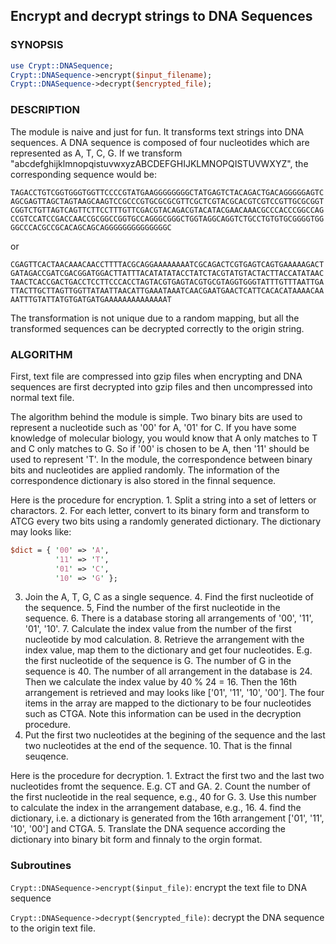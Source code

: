 ## Encrypt and decrypt strings to DNA Sequences

### SYNOPSIS

```perl
use Crypt::DNASequence;
Crypt::DNASequence->encrypt($input_filename);
Crypt::DNASequence->decrypt($encrypted_file);
```

### DESCRIPTION

The module is naive and just for fun. It transforms text strings into DNA sequences. A DNA sequence
is composed of four nucleotides which are represented as A, T, C, G. If we transform 
"abcdefghijklmnopqistuvwxyzABCDEFGHIJKLMNOPQISTUVWXYZ", the corresponding sequence would be:

    TAGACCTGTCGGTGGGTGGTTCCCCGTATGAAGGGGGGGGCTATGAGTCTACAGACTGACAGGGGGAGTC
    AGCGAGTTAGCTAGTAAGCAAGTCCGCCCGTGCGCGCGTTCGCTCGTACGCACGTCGTCCGTTGCGCGGT
    CGGTCTGTTAGTCAGTTCTTCCTTTGTTCGACGTACAGACGTACATACGAACAAACGCCCACCCGGCCAG
    CCGTCCATCCGACCAACCGCGGCCGGTGCCAGGGCGGGCTGGTAGGCAGGTCTGCCTGTGTGCGGGGTGG
    GGCCCACGCCGCACAGCAGCAGGGGGGGGGGGGGGC

or

    CGAGTTCACTAACAAACAACCTTTTACGCAGGAAAAAAAATCGCAGACTCGTGAGTCAGTGAAAAAGACT
    GATAGACCGATCGACGGATGGACTTATTTACATATATACCTATCTACGTATGTACTACTTACCATATAAC
    TAACTCACCGACTGACCTCCTTCCCACCTAGTACGTGAGTACGTGCGTAGGTGGGTATTTGTTTAATTGA
    TTACTTGCTTAGTTGGTTATAATTAACATTGAAATAAATCAACGAATGAACTCATTCACACATAAAACAA
    AATTTGTATTATGTGATGATGAAAAAAAAAAAAAAT
  
The transformation is not unique due to a random mapping, but all the transformed sequences can be 
decrypted correctly to the origin string.

### ALGORITHM

First, text file are compressed into gzip files when encrypting and DNA sequences
are first decrypted into gzip files and then uncompressed into normal text file.

The algorithm behind the module is simple. Two binary bits are used to represent a nucleotide such as '00' for A, '01' for C. 
If you have some knowledge of molecular biology, you would know that A only matches to T and C only matches to G.
So if '00' is chosen to be A, then '11' should be used to represent 'T'. In the module, the correspondence between binary bits
and nucleotides are applied randomly. The information of the correspondence dictionary is also stored in the finnal sequence.

Here is the procedure for encryption. 1. Split a string into a set of letters or charactors. 2. For each letter, convert to
its binary form and transform to ATCG every two bits using a randomly generated dictionary. The dictionary may looks like:

```perl
$dict = { '00' => 'A',
          '11' => 'T',
          '01' => 'C',
          '10' => 'G' };
```

3. Join the A, T, G, C as a single sequence. 4. Find the first nucleotide of the sequence. 5, Find the number of the first nucleotide
in the sequence. 6. There is a database storing all arrangements of '00', '11', '01', '10'. 7. Calculate the index value from
the number of the first nucleotide by mod calculation. 8. Retrieve the arrangement with the index value, map them to the dictionary and get four nucleotides. E.g. the first nucleotide of the sequence is G. The number of G in the sequence is 40. The number of all arrangement
in the database is 24. Then we calculate the index value by 40 % 24 = 16. Then the 16th arrangement is retrieved and may looks like
['01', '11', '10', '00']. The four items in the array are mapped to the dictionary to be four nucleotides such as CTGA. Note this information
can be used in the decryption procedure.
9. Put the first two nucleotides at the begining of the sequence and the last two nucleotides at the end of the sequence. 10. That
is the finnal seuqence.

Here is the procedure for decryption. 1. Extract the first two and the last two nucleotides fromt the sequence. E.g. CT and GA. 
2. Count the number of the first nucleotide in the real sequence, e.g., 40 for G. 3. Use this number to calculate the index in the 
arrangement database, e.g., 16. 4. find the dictionary, i.e. a dictionary is generated from the 16th arrangement ['01', '11', '10', '00'] and
CTGA. 5. Translate the DNA sequence according the dictionary into binary bit form and finnaly to the orgin format.

### Subroutines

`Crypt::DNASequence->encrypt($input_file)`: encrypt the text file to DNA sequence

`Crypt::DNASequence->decrypt($encrypted_file)`: decrypt the DNA sequence to the origin text file.
        
